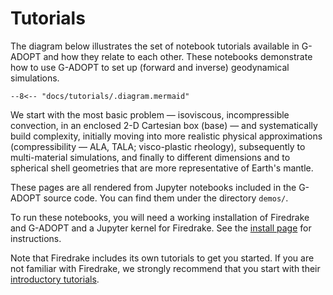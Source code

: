 # Tutorials

The diagram below illustrates the set of notebook tutorials available
in G-ADOPT and how they relate to each other. These notebooks demonstrate
how to use G-ADOPT to set up (forward and inverse) geodynamical simulations.

```mermaid
--8<-- "docs/tutorials/.diagram.mermaid"
```

We start with the most basic problem — isoviscous, incompressible
convection, in an enclosed 2-D Cartesian box (base) — and
systematically build complexity, initially moving into more realistic
physical approximations (compressibility — ALA, TALA; visco-plastic
rheology), subsequently to multi-material simulations, and finally to
different dimensions and to spherical shell geometries that are more
representative of Earth's mantle.

These pages are all rendered from Jupyter notebooks included in the
G-ADOPT source code. You can find them under the directory `demos/`.

To run these notebooks, you will need a working installation of
Firedrake and G-ADOPT and a Jupyter kernel for Firedrake. See the
[install page](../install.md) for instructions.

Note that Firedrake includes its own tutorials to get you started. If
you are not familiar with Firedrake, we strongly recommend that you
start with their [introductory tutorials](https://www.firedrakeproject.org/documentation.html).
